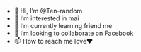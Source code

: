 - 👋 Hi, I’m @Ten-random
- 👀 I’m interested in mai
- 🌱 I’m currently learning friend me
- 💞️ I’m looking to collaborate on Facebook
- 📫 How to reach me love❤

<!mai
Ten-random/Ten-random is a ✨ special ✨ repository because its `README.md` (this file) appears on your GitHub profile.
You can click the Preview link to take a look at your changes.
--->
